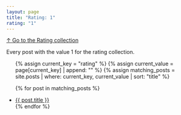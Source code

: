 ```yaml
---
layout: page
title: "Rating: 1"
rating: "1"
---
```

[↑ Go to the Rating collection](/rating/)

Every post with the value 1 for the rating collection.

<ul>
  {% assign current_key = "rating" %}
  {% assign current_value = page[current_key] | append: "" %}
  {% assign matching_posts = site.posts | where: current_key, current_value | sort: "title" %}

  {% for post in matching_posts %}
      <li><a href="{{ post.url }}">{{ post.title }}</a></li>
  {% endfor %}
</ul>
